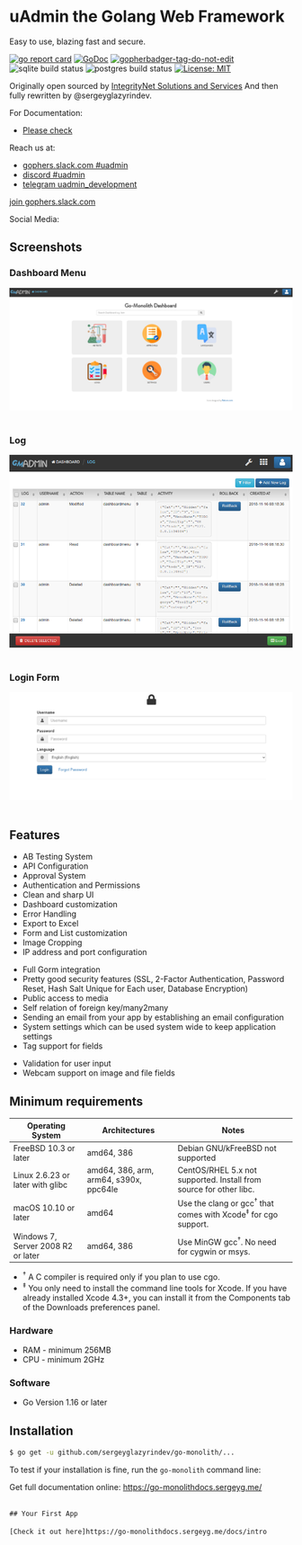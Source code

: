 # uAdmin the Golang Web Framework

Easy to use, blazing fast and secure.

[![go report card](https://goreportcard.com/badge/github.com/sergeyglazyrindev/go-monolith "go report card")](https://goreportcard.com/report/github.com/sergeyglazyrindev/go-monolith)
[![GoDoc](https://godoc.org/github.com/sergeyglazyrindev/go-monolith?status.svg)](https://godoc.org/github.com/sergeyglazyrindev/go-monolith)
<a href='https://github.com/jpoles1/gopherbadger' target='_blank'>![gopherbadger-tag-do-not-edit](https://img.shields.io/badge/Go%20Coverage-3%25-brightgreen.svg?longCache=true&style=flat)</a>
![sqlite build status](https://github.com/sergeyglazyrindev/go-monolith/actions/workflows/sqlite.ci.yml/badge.svg)
![postgres build status](https://github.com/sergeyglazyrindev/go-monolith/actions/workflows/postgres.ci.yml/badge.svg)
[![License: MIT](https://img.shields.io/badge/License-MIT-brightgreen.svg)](https://github.com/sergeyglazyrindev/go-monolith/blob/master/LICENSE)

Originally open sourced by [IntegrityNet Solutions and Services](https://www.integritynet.biz/)
And then fully rewritten by @sergeyglazyrindev.

For Documentation:

- [Please check](https://uadmindocs.sergeyg.me/)

Reach us at:

- [gophers.slack.com #uadmin](https://gophers.slack.com/messages/uadmin/)
- [discord #uadmin](https://discord.gg/kADzHWatSj)
- [telegram uadmin_development](https://t.me/joinchat/VzgmokqjF7s4Nzk0)

[join gophers.slack.com](https://join.slack.com/t/gophers/shared_invite/zt-fajz7jh3-2cpkmFU~hQb8d5LmOCnhfQ)

Social Media:

## Screenshots

### Dashboard Menu

![Dashboard](https://github.com/sergeyglazyrindev/go-monolith-docs/raw/master/assets/go-monolithdashboard.png)
&nbsp;

### Log

![Log](https://github.com/sergeyglazyrindev/go-monolith-docs/raw/master/assets/log.png)
&nbsp;

### Login Form

![Login Form](https://github.com/sergeyglazyrindev/go-monolith-docs/raw/master/tutorial/assets/loginform.png)
&nbsp;

## Features

- AB Testing System
- API Configuration
- Approval System
- Authentication and Permissions
- Clean and sharp UI
- Dashboard customization
- Error Handling
- Export to Excel
- Form and List customization
- Image Cropping
- IP address and port configuration
<!-- - Log feature that keeps track of many things in your app
- Metric System -->
<!-- - Multilingual translation -->
- Full Gorm integration
- Pretty good security features (SSL, 2-Factor Authentication, Password Reset, Hash Salt Unique for Each user, Database Encryption)
- Public access to media
- Self relation of foreign key/many2many
- Sending an email from your app by establishing an email configuration
- System settings which can be used system wide to keep application settings
- Tag support for fields
<!-- - Translation files preloading -->
- Validation for user input
- Webcam support on image and file fields

## Minimum requirements

| Operating System                   |                Architectures              |                                Notes                                                |
|------------------------------------|-------------------------------------------|-------------------------------------------------------------------------------------|
| FreeBSD 10.3 or later              |  amd64, 386                               | Debian GNU/kFreeBSD not supported                                                   |
| Linux 2.6.23 or later with glibc   |  amd64, 386, arm, arm64, s390x, ppc64le   | CentOS/RHEL 5.x not supported. Install from source for other libc.                  |
| macOS 10.10 or later               |  amd64                                    | Use the clang or gcc<sup>†</sup> that comes with Xcode<sup>‡</sup> for cgo support. |
| Windows 7, Server 2008 R2 or later |  amd64, 386                               | Use MinGW gcc<sup>†</sup>. No need for cygwin or msys.                              |

- <sup>†</sup> A C compiler is required only if you plan to use cgo.
- <sup>‡</sup> You only need to install the command line tools for Xcode. If you have already installed Xcode 4.3+, you can install it from the Components tab of the Downloads preferences panel.

### Hardware

- RAM - minimum 256MB
- CPU - minimum 2GHz

### Software

- Go Version 1.16 or later

## Installation

```bash
$ go get -u github.com/sergeyglazyrindev/go-monolith/...
```

To test if your installation is fine, run the `go-monolith` command line:

Get full documentation online:
https://go-monolithdocs.sergeyg.me/
```

## Your First App

[Check it out here]https://go-monolithdocs.sergeyg.me/docs/intro
